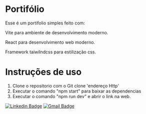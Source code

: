 # Portifólio
 
Esse é um portifolio simples feito com:

Vite para ambiente de desenvolvimento moderno.

React para desenvolvimento web moderno.

Framework taiwilndcss para estilização css.

 
# Instruções de uso
1. Clone o repositorio com o Git clone 'endereço Http'
2. Executar o comando "npm start" para baixar as dependencias 
3. Executar o comando "npm run dev" e abrir o link na web. 

 
[![Linkedin Badge](https://img.shields.io/badge/-Luan%20Peloso-00875f?style=flat-square&logo=Linkedin&logoColor=white&link=https://https://www.linkedin.com/in/luan-peloso-04500a17a/)](https://www.linkedin.com/in/luan-peloso-04500a17a//) 
[![Gmail Badge](https://img.shields.io/badge/-luan.peloso2000@gmail.com-00875f?style=flat-square&logo=Gmail&logoColor=white&link=mailto:luan.peloso2000@gmail.com)](mailto:luan.peloso2000@gmail.com)
